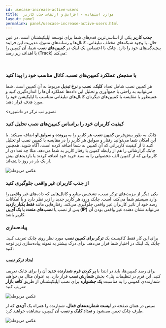 ```yaml
---
id: usecase-increase-active-users
title:  موارد استفاده - افزایش و ارتقای جذب کاربر
layout: panel
permalink: panel/usecase-increase-active-users.html
---
```


**جذب کاربر** یکی از اساسی‌ترین قدم‌های شما برای توسعه اپلیکیشنتان است. در عین حال، با وجود شبکه‌های مختلف تبلیغاتی، کانال‌ها و رسانه‌های متنوع، مدیریت این فرایند پیچیدگی‌های خود را دارد. چابک با اختصاص یک لینک در **کمپین‌های نصب** شما، آن کمپین را با اهداف زیر رصد (Track) می‌کند:


<Br>

### با سنجش عملکرد کمپین‌های نصب، کانال مناسب خود را پیدا کنید

هر کمپین نصب شامل تعداد **کلیک**، **نصب** و **نرخ تبدیل** مربوط به آن کمپین است. شما می‌توانید به راحتی با جمع‌آوری و تحلیل این داده‌ها عملکرد آن‌ها را اندازه‌گیری کنید و همینطور با مقایسه با کمپین‌های دیگرتان کانال‌های تبلیغاتی متناسب با اپلیکیشن خود را مورد هدف قرار دهید. 

<تصویر تب ترکر در داشبورد


### کیفیت کاربران خود را براساس کمپین‌های نصب تحلیل کنید

چابک به طور پیش‌فرض **کمپین نصب** هر کاربر را به **پرونده و سوابق او** اضافه می‌کند. با این امکان شما می‌توانید رفتار و سوابق هر کاربر را در مقایسه با کمپین نصب او تحلیل کنید تا از کیفیت کاربرانی که آن کمپین به شما اضافه کرده‌ است، آگاه شوید. همچنین چابک گزارشاتی را هم از رابطه کمپین با رفتار کاربر به شما می‌دهد. مثلا چه تعدادی از کاربرانی که از کمپین الف محصولی را به سبد خرید خود اضافه کردند یا بازدید‌های بیش از یک بار در روز داشته‌اند.

 ![عکس مربوطه](http://uupload.ir/files/a8xq_trackxy.png)

### از جذب کاربران غیر واقعی جلوگیری کنید

یکی دیگر از مزیت‌های ترکر نصب، تشخیص منابع و کانال‌هایی که داده‌های غیر واقعی را وارد سیستم شما می‌کند، است. چابک ورود هر کاربر جدید را زیر نظر دارد و با امکانات رصد خود از تاثیر کاربران غیر واقعی جلوگیری می‌کند. رفتارهایی مانند **فقط یکبار بازدید** پس از نصب یا **نصب‌های متعدد با یک آی‌پی (IP)** می‌تواند نشان دهنده غیر واقعی بودن آن کاربر باشد. 
### پیاده‌سازی 

برای این کار فقط کافیست یک **ترکر برای کمپین نصب** مورد نظر روی چابک تعریف کنید. چابک یک لینک در اختیار شما قرار می‌دهد. برای درک بیشتر به نمونه پیاده‌سازی زیر توجه کنید:


#### ایجاد ترکر نصب

برای رصد کمپین‌ها، باید در ابتدا با **پر کردن فرم شمارنده جدید** آن را برای چابک تعریف کنید. این فرم در تنظیمات پنل> بخش **شمارش نصب** قرار دارد. به عنوان مثال می‌خواهید شمارنده‌ی کمپینی را به مناسبت **یک جشنواره** برای نصب اپلیکیشنتان از طریق **کافه بازار** تعریف کنید:

 ![عکس مربوطه](http://uupload.ir/files/l1so_tracker.png)

سپس در همان صفحه در **لیست شمارنده‌های فعال**، شمارنده را همراه یک **آی‌دی** که از طرف چابک تعیین می‌شود و **تعداد کلیک و نصب** آن کمپین، مشاهده خواهید کرد.

 ![عکس مربوطه](http://uupload.ir/files/xfwv_trackx.png)
